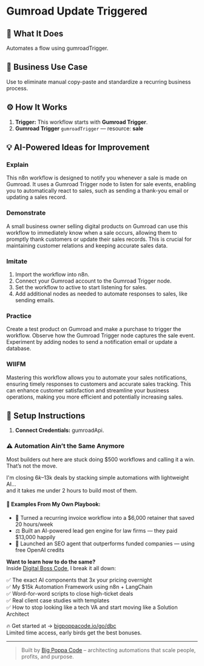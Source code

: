 # Gumroad Update Triggered
  ## 🚀 What It Does
  Automates a flow using gumroadTrigger.
  
  ## 💼 Business Use Case
  Use to eliminate manual copy-paste and standardize a recurring business process.
  
  ## ⚙️ How It Works
  1. **Trigger:** This workflow starts with **Gumroad Trigger**.
  2. **Gumroad Trigger** `gumroadTrigger` — resource: **sale**
  
  ## 💡 AI-Powered Ideas for Improvement
  ### Explain
This n8n workflow is designed to notify you whenever a sale is made on Gumroad. It uses a Gumroad Trigger node to listen for sale events, enabling you to automatically react to sales, such as sending a thank-you email or updating a sales record.

### Demonstrate
A small business owner selling digital products on Gumroad can use this workflow to immediately know when a sale occurs, allowing them to promptly thank customers or update their sales records. This is crucial for maintaining customer relations and keeping accurate sales data.

### Imitate
1. Import the workflow into n8n.
2. Connect your Gumroad account to the Gumroad Trigger node.
3. Set the workflow to active to start listening for sales.
4. Add additional nodes as needed to automate responses to sales, like sending emails.

### Practice
Create a test product on Gumroad and make a purchase to trigger the workflow. Observe how the Gumroad Trigger node captures the sale event. Experiment by adding nodes to send a notification email or update a database.

### WIIFM
Mastering this workflow allows you to automate your sales notifications, ensuring timely responses to customers and accurate sales tracking. This can enhance customer satisfaction and streamline your business operations, making you more efficient and potentially increasing sales.
  
  ## 🔧 Setup Instructions
  1. **Connect Credentials:** gumroadApi.
  
### ⚠️ Automation Ain’t the Same Anymore

Most builders out here are stuck doing $500 workflows and calling it a win.  
That’s not the move.  

I'm closing $6k–$13k deals by stacking simple automations with lightweight AI...  
and it takes me under 2 hours to build most of them.

#### 🧠 Examples From My Own Playbook:
- 🔁 Turned a recurring invoice workflow into a $6,000 retainer that saved 20 hours/week  
- ⚖️ Built an AI-powered lead gen engine for law firms — they paid $13,000 happily  
- 🚀 Launched an SEO agent that outperforms funded companies — using free OpenAI credits  

**Want to learn how to do the same?**  
Inside [Digital Boss Code](https://bigpoppacode.io/go/dbc), I break it all down:

✅ The exact AI components that 3x your pricing overnight  
✅ My $15k Automation Framework using n8n + LangChain  
✅ Word-for-word scripts to close high-ticket deals  
✅ Real client case studies with templates  
✅ How to stop looking like a tech VA and start moving like a Solution Architect  

🔥 Get started at → [bigpoppacode.io/go/dbc](https://bigpoppacode.io/go/dbc)  
Limited time access, early birds get the best bonuses.

---
> Built by [Big Poppa Code](https://bigpoppacode.io) – architecting automations that scale people, profits, and purpose.
  